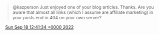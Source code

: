> @kazperson Just enjoyed one of your blog articles\. Thanks\. Are you aware that almost all links \(which I assume are affiliate marketing\) in your posts end in 404 on your own server?

<img src="../../media/tweet.ico" width="12" /> [Sun Sep 18 12:41:34 +0000 2022](https://twitter.com/DromerDenker/status/1571479544598765569)